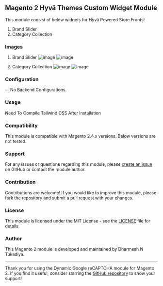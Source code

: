 ## Magento 2 Hyvä Themes Custom Widget Module

This module consist of below widgets for Hyvä Powered Store Fronts!

1. Brand Slider
2. Category Collection

### Images
1. Brand Slider
![image](https://github.com/dharmesh-tukadiya/hyva-widgets/assets/140082778/253bfe26-66a0-4165-b136-3e65f10a9710)
![image](https://github.com/dharmesh-tukadiya/hyva-widgets/assets/140082778/f669f709-6785-48d3-902a-8ef770cc7090)

2. Category Collection
![image](https://github.com/dharmesh-tukadiya/hyva-widgets/assets/140082778/aa659144-1be0-4b84-a3aa-d11362450c7d)
![image](https://github.com/dharmesh-tukadiya/hyva-widgets/assets/140082778/fe1953a9-994b-4c37-8fee-28a6e2ea4628)


### Configuration
-- No Backend Configurations.

### Usage
Need To Compile Tailwind CSS After Installation

### Compatibility

This module is compatible with Magento 2.4.x versions. Below versions are not tested.

### Support

For any issues or questions regarding this module, please [create an issue](https://github.com/dharmesh-tukadiya/hyva-widgets/issues) on GitHub or contact the module author.

### Contribution

Contributions are welcome! If you would like to improve this module, please fork the repository and submit a pull request with your changes.

### License

This module is licensed under the MIT License - see the [LICENSE](https://github.com/dharmesh-tukadiya/hyva-widgets/blob/main/LICENSE.txt) file for details.

### Author

This Magento 2 module is developed and maintained by Dharmesh N Tukadiya.


---

Thank you for using the Dynamic Google reCAPTCHA module for Magento 2. If you find it useful, consider starring the [GitHub repository](https://github.com/dharmesh-tukadiya/hyva-widgets) to show your support!
